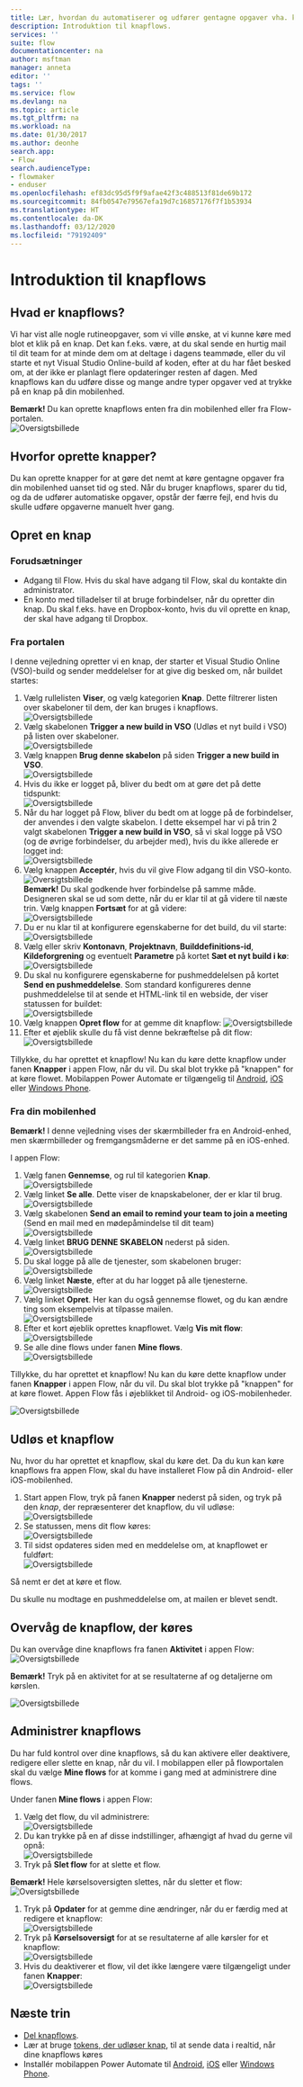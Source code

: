 ```yaml
---
title: Lær, hvordan du automatiserer og udfører gentagne opgaver vha. knapflows | Microsoft Docs
description: Introduktion til knapflows.
services: ''
suite: flow
documentationcenter: na
author: msftman
manager: anneta
editor: ''
tags: ''
ms.service: flow
ms.devlang: na
ms.topic: article
ms.tgt_pltfrm: na
ms.workload: na
ms.date: 01/30/2017
ms.author: deonhe
search.app:
- Flow
search.audienceType:
- flowmaker
- enduser
ms.openlocfilehash: ef83dc95d5f9f9afae42f3c488513f81de69b172
ms.sourcegitcommit: 84fb0547e79567efa19d7c16857176f7f1b53934
ms.translationtype: HT
ms.contentlocale: da-DK
ms.lasthandoff: 03/12/2020
ms.locfileid: "79192409"
---
```

# <a name="introducing-button-flows"></a>Introduktion til knapflows

## <a name="what-are-button-flows"></a>Hvad er knapflows?
Vi har vist alle nogle rutineopgaver, som vi ville ønske, at vi kunne køre med blot et klik på en knap. Det kan f.eks. være, at du skal sende en hurtig mail til dit team for at minde dem om at deltage i dagens teammøde, eller du vil starte et nyt Visual Studio Online-build af koden, efter at du har fået besked om, at der ikke er planlagt flere opdateringer resten af dagen. Med knapflows kan du udføre disse og mange andre typer opgaver ved at trykke på en knap på din mobilenhed.

**Bemærk!** Du kan oprette knapflows enten fra din mobilenhed eller fra Flow-portalen.  
  ![Oversigtsbillede](./media/introduction-to-button-flows/buttons-montage.png)  

## <a name="why-create-buttons"></a>Hvorfor oprette knapper?
Du kan oprette knapper for at gøre det nemt at køre gentagne opgaver fra din mobilenhed uanset tid og sted. Når du bruger knapflows, sparer du tid, og da de udfører automatiske opgaver, opstår der færre fejl, end hvis du skulle udføre opgaverne manuelt hver gang.  

## <a name="create-a-button"></a>Opret en knap
### <a name="prerequisites"></a>Forudsætninger
* Adgang til Flow. Hvis du skal have adgang til Flow, skal du kontakte din administrator.
* En konto med tilladelser til at bruge forbindelser, når du opretter din knap. Du skal f.eks. have en Dropbox-konto, hvis du vil oprette en knap, der skal have adgang til Dropbox.

### <a name="from-the-portal"></a>Fra portalen
I denne vejledning opretter vi en knap, der starter et Visual Studio Online (VSO)-build og sender meddelelser for at give dig besked om, når buildet startes:  

1. Vælg rullelisten **Viser**, og vælg kategorien **Knap**. Dette filtrerer listen over skabeloner til dem, der kan bruges i knapflows.  
   ![Oversigtsbillede](./media/introduction-to-button-flows/create-button-1.png)   
2. Vælg skabelonen **Trigger a new build in VSO** (Udløs et nyt build i VSO) på listen over skabeloner.  
   ![Oversigtsbillede](./media/introduction-to-button-flows/create-button-2.png)  
3. Vælg knappen **Brug denne skabelon** på siden **Trigger a new build in VSO**.   
   ![Oversigtsbillede](./media/introduction-to-button-flows/create-button-3.png)  
4. Hvis du ikke er logget på, bliver du bedt om at gøre det på dette tidspunkt:  
   ![Oversigtsbillede](./media/introduction-to-button-flows/create-button-4.png)  
5. Når du har logget på Flow, bliver du bedt om at logge på de forbindelser, der anvendes i den valgte skabelon. I dette eksempel har vi på trin 2 valgt skabelonen **Trigger a new build in VSO**, så vi skal logge på VSO (og de øvrige forbindelser, du arbejder med), hvis du ikke allerede er logget ind:  
   ![Oversigtsbillede](./media/introduction-to-button-flows/create-button-pre-req-1.png)    
6. Vælg knappen **Acceptér**, hvis du vil give Flow adgang til din VSO-konto.  
   ![Oversigtsbillede](./media/introduction-to-button-flows/create-button-5.png)   
   **Bemærk!** Du skal godkende hver forbindelse på samme måde. Designeren skal se ud som dette, når du er klar til at gå videre til næste trin. Vælg knappen **Fortsæt** for at gå videre:  
   ![Oversigtsbillede](./media/introduction-to-button-flows/create-button-6.png)   
7. Du er nu klar til at konfigurere egenskaberne for det build, du vil starte:    
   ![Oversigtsbillede](./media/introduction-to-button-flows/create-button-7.png)  
8. Vælg eller skriv **Kontonavn**, **Projektnavn**, **Builddefinitions-id**, **Kildeforgrening** og eventuelt **Parametre** på kortet **Sæt et nyt build i kø**:    
   ![Oversigtsbillede](./media/introduction-to-button-flows/create-button-8.png)  
9. Du skal nu konfigurere egenskaberne for pushmeddelelsen på kortet **Send en pushmeddelelse**. Som standard konfigureres denne pushmeddelelse til at sende et HTML-link til en webside, der viser statussen for buildet:  
   ![Oversigtsbillede](./media/introduction-to-button-flows/create-button-9.png)  
10. Vælg knappen **Opret flow** for at gemme dit knapflow: ![Oversigtsbillede](./media/introduction-to-button-flows/create-button-10.png)  
11. Efter et øjeblik skulle du få vist denne bekræftelse på dit flow:  
    ![Oversigtsbillede](./media/introduction-to-button-flows/create-button-11.png)  

Tillykke, du har oprettet et knapflow! Nu kan du køre dette knapflow under fanen **Knapper** i appen Flow, når du vil. Du skal blot trykke på "knappen" for at køre flowet. Mobilappen Power Automate er tilgængelig til [Android](https://aka.ms/flowmobiledocsandroid), [iOS](https://aka.ms/flowmobiledocsios) eller [Windows Phone](https://aka.ms/flowmobilewindows).

### <a name="from-your-mobile-device"></a>Fra din mobilenhed
**Bemærk!** I denne vejledning vises der skærmbilleder fra en Android-enhed, men skærmbilleder og fremgangsmåderne er det samme på en iOS-enhed.

I appen Flow:

1. Vælg fanen **Gennemse**, og rul til kategorien **Knap**.  
   ![Oversigtsbillede](./media/introduction-to-button-flows/create-button-from-mobile-1.png)  
2. Vælg linket **Se alle**. Dette viser de knapskabeloner, der er klar til brug.     
   ![Oversigtsbillede](./media/introduction-to-button-flows/create-button-from-mobile-2.png)  
3. Vælg skabelonen **Send an email to remind your team to join a meeting** (Send en mail med en mødepåmindelse til dit team)    
   ![Oversigtsbillede](./media/introduction-to-button-flows/create-button-from-mobile-3.png)  
4. Vælg linket **BRUG DENNE SKABELON** nederst på siden.    
   ![Oversigtsbillede](./media/introduction-to-button-flows/create-button-from-mobile-4.png)  
5. Du skal logge på alle de tjenester, som skabelonen bruger:    
   ![Oversigtsbillede](./media/introduction-to-button-flows/create-button-from-mobile-5.png)  
6. Vælg linket **Næste**, efter at du har logget på alle tjenesterne.      
   ![Oversigtsbillede](./media/introduction-to-button-flows/create-button-from-mobile-6.png)  
7. Vælg linket **Opret**. Her kan du også gennemse flowet, og du kan ændre ting som eksempelvis at tilpasse mailen.        
   ![Oversigtsbillede](./media/introduction-to-button-flows/create-button-from-mobile-7.png)  
8. Efter et kort øjeblik oprettes knapflowet. Vælg **Vis mit flow**:   
   ![Oversigtsbillede](./media/introduction-to-button-flows/create-button-from-mobile-8.png)  
9. Se alle dine flows under fanen **Mine flows**.  
   ![Oversigtsbillede](./media/introduction-to-button-flows/create-button-from-mobile-9.png)  

Tillykke, du har oprettet et knapflow! Nu kan du køre dette knapflow under fanen **Knapper** i appen Flow, når du vil. Du skal blot trykke på "knappen" for at køre flowet. Appen Flow fås i øjeblikket til Android- og iOS-mobilenheder.  

![Oversigtsbillede](./media/introduction-to-button-flows/create-button-from-mobile-10.png)  

## <a name="trigger-a-button-flow"></a>Udløs et knapflow
Nu, hvor du har oprettet et knapflow, skal du køre det. Da du kun kan køre knapflows fra appen Flow, skal du have installeret Flow på din Android- eller iOS-mobilenhed.  

1. Start appen Flow, tryk på fanen **Knapper** nederst på siden, og tryk på den *knap*, der repræsenterer det knapflow, du vil udløse:  
   ![Oversigtsbillede](./media/introduction-to-button-flows/trigger-button-1.png)   
2. Se statussen, mens dit flow køres:  
   ![Oversigtsbillede](./media/introduction-to-button-flows/trigger-button-2.png)   
3. Til sidst opdateres siden med en meddelelse om, at knapflowet er fuldført:  
   ![Oversigtsbillede](./media/introduction-to-button-flows/trigger-button-3.png)   

Så nemt er det at køre et flow. 

Du skulle nu modtage en pushmeddelelse om, at mailen er blevet sendt.  

## <a name="monitor-your-button-flow-runs"></a>Overvåg de knapflow, der køres
Du kan overvåge dine knapflows fra fanen **Aktivitet** i appen Flow:   
![Oversigtsbillede](./media/introduction-to-button-flows/create-button-from-mobile-13.png)  

**Bemærk!** Tryk på en aktivitet for at se resultaterne af og detaljerne om kørslen.  

![Oversigtsbillede](./media/introduction-to-button-flows/activity-details-1.png)  

## <a name="manage-button-flows"></a>Administrer knapflows
Du har fuld kontrol over dine knapflows, så du kan aktivere eller deaktivere, redigere eller slette en knap, når du vil. I mobilappen eller på flowportalen skal du vælge **Mine flows** for at komme i gang med at administrere dine flows.    

Under fanen **Mine flows** i appen Flow:

1. Vælg det flow, du vil administrere:    
   ![Oversigtsbillede](./media/introduction-to-button-flows/trigger-button-4.png)   
2. Du kan trykke på en af disse indstillinger, afhængigt af hvad du gerne vil opnå:    
   ![Oversigtsbillede](./media/introduction-to-button-flows/manage-flow-1.png)  
3. Tryk på **Slet flow** for at slette et flow.  

**Bemærk!** Hele kørselsoversigten slettes, når du sletter et flow:   
![Oversigtsbillede](./media/introduction-to-button-flows/manage-flow-2.png)   

1. Tryk på **Opdater** for at gemme dine ændringer, når du er færdig med at redigere et knapflow:   
   ![Oversigtsbillede](./media/introduction-to-button-flows/manage-flow-3.png)   
2. Tryk på **Kørselsoversigt** for at se resultaterne af alle kørsler for et knapflow:    
   ![Oversigtsbillede](./media/introduction-to-button-flows/manage-flow-4.png)  
3. Hvis du deaktiverer et flow, vil det ikke længere være tilgængeligt under fanen **Knapper**:    
   ![Oversigtsbillede](./media/introduction-to-button-flows/manage-flow-5.png)  

## <a name="next-steps"></a>Næste trin
* [Del knapflows](share-buttons.md).
* Lær at bruge [tokens, der udløser knap](introduction-to-button-trigger-tokens.md), til at sende data i realtid, når dine knapflows køres
* Installér mobilappen Power Automate til [Android](https://aka.ms/flowmobiledocsandroid), [iOS](https://aka.ms/flowmobiledocsios) eller [Windows Phone](https://aka.ms/flowmobilewindows).

